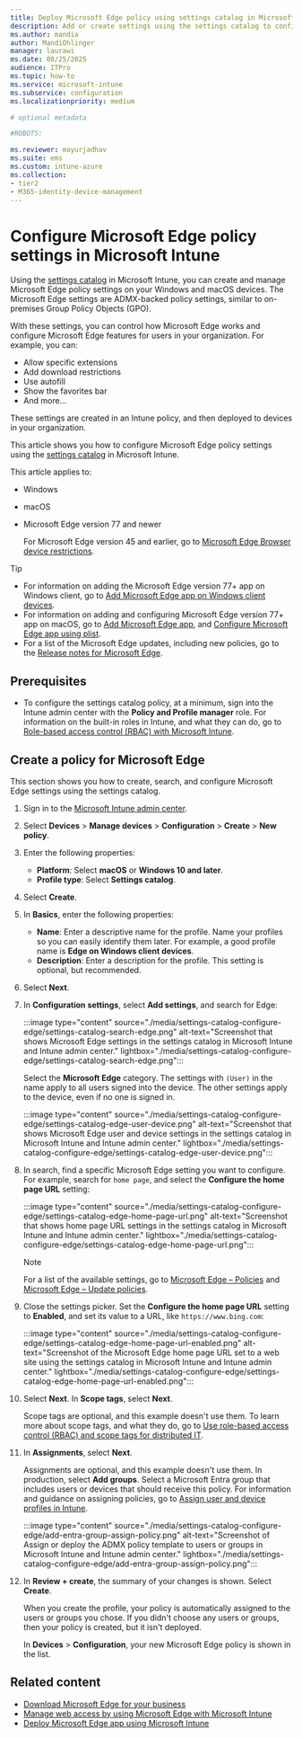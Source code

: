 ```yaml
---
title: Deploy Microsoft Edge policy using settings catalog in Microsoft Intune
description: Add or create settings using the settings catalog to configure Microsoft Edge on Windows and macOS devices. Using Microsoft Intune, you can configure group policy settings, and deploy these settings to Microsoft Edge users.
ms.author: mandia
author: MandiOhlinger
manager: laurawi
ms.date: 08/25/2025
audience: ITPro
ms.topic: how-to
ms.service: microsoft-intune
ms.subservice: configuration
ms.localizationpriority: medium

# optional metadata

#ROBOTS:

ms.reviewer: mayurjadhav
ms.suite: ems
ms.custom: intune-azure
ms.collection:
- tier2
- M365-identity-device-management
---
```


# Configure Microsoft Edge policy settings in Microsoft Intune

Using the [settings catalog](settings-catalog.md) in Microsoft Intune, you can create and manage Microsoft Edge policy settings on your Windows and macOS devices. The Microsoft Edge settings are ADMX-backed policy settings, similar to on-premises Group Policy Objects (GPO).

With these settings, you can control how Microsoft Edge works and configure Microsoft Edge features for users in your organization. For example, you can:

- Allow specific extensions
- Add download restrictions
- Use autofill
- Show the favorites bar
- And more...

These settings are created in an Intune policy, and then deployed to devices in your organization.

This article shows you how to configure Microsoft Edge policy settings using the [settings catalog](settings-catalog.md) in Microsoft Intune.

This article applies to:

- Windows
- macOS
- Microsoft Edge version 77 and newer

  For Microsoft Edge version 45 and earlier, go to [Microsoft Edge Browser device restrictions](device-restrictions-windows-10.md#microsoft-edge-legacy-version-45-and-older).

> [!TIP]
>
> - For information on adding the Microsoft Edge version 77+ app on Windows client, go to [Add Microsoft Edge app on Windows client devices](../apps/apps-windows-edge.md).
> - For information on adding and configuring Microsoft Edge version 77+ app on macOS, go to [Add Microsoft Edge app](../apps/apps-edge-macos.md), and [Configure Microsoft Edge app using plist](/DeployEdge/configure-microsoft-edge-on-mac).
> - For a list of the Microsoft Edge updates, including new policies, go to the [Release notes for Microsoft Edge](/deployedge/microsoft-edge-relnote-stable-channel#policy-updates).

## Prerequisites

- To configure the settings catalog policy, at a minimum, sign into the Intune admin center with the **Policy and Profile manager** role. For information on the built-in roles in Intune, and what they can do, go to [Role-based access control (RBAC) with Microsoft Intune](../fundamentals/role-based-access-control.md).

## Create a policy for Microsoft Edge

This section shows you how to create, search, and configure Microsoft Edge settings using the settings catalog.

1. Sign in to the [Microsoft Intune admin center](https://go.microsoft.com/fwlink/?linkid=2109431).
2. Select **Devices** > **Manage devices** > **Configuration** > **Create** > **New policy**.
3. Enter the following properties:

    - **Platform**: Select **macOS** or **Windows 10 and later**.
    - **Profile type**: Select **Settings catalog**.

4. Select **Create**.
5. In **Basics**, enter the following properties:

    - **Name**: Enter a descriptive name for the profile. Name your profiles so you can easily identify them later. For example, a good profile name is **Edge on Windows client devices**.
    - **Description**: Enter a description for the profile. This setting is optional, but recommended.

6. Select **Next**.

7. In **Configuration settings**, select **Add settings**, and search for Edge:

    :::image type="content" source="./media/settings-catalog-configure-edge/settings-catalog-search-edge.png" alt-text="Screenshot that shows Microsoft Edge settings in the settings catalog in Microsoft Intune and Intune admin center." lightbox="./media/settings-catalog-configure-edge/settings-catalog-search-edge.png":::

    Select the **Microsoft Edge** category. The settings with `(User)` in the name apply to all users signed into the device. The other settings apply to the device, even if no one is signed in.

    :::image type="content" source="./media/settings-catalog-configure-edge/settings-catalog-edge-user-device.png" alt-text="Screenshot that shows Microsoft Edge user and device settings in the settings catalog in Microsoft Intune and Intune admin center." lightbox="./media/settings-catalog-configure-edge/settings-catalog-edge-user-device.png":::

8. In search, find a specific Microsoft Edge setting you want to configure. For example, search for `home page`, and select the **Configure the home page URL** setting:

    :::image type="content" source="./media/settings-catalog-configure-edge/settings-catalog-edge-home-page-url.png" alt-text="Screenshot that shows home page URL settings in the settings catalog in Microsoft Intune and Intune admin center." lightbox="./media/settings-catalog-configure-edge/settings-catalog-edge-home-page-url.png":::

   > [!NOTE]
   > For a list of the available settings, go to [Microsoft Edge – Policies](/DeployEdge/microsoft-edge-policies) and [Microsoft Edge – Update policies](/DeployEdge/microsoft-edge-update-policies).

9. Close the settings picker. Set the **Configure the home page URL** setting to **Enabled**, and set its value to a URL, like `https://www.bing.com`:

    :::image type="content" source="./media/settings-catalog-configure-edge/settings-catalog-edge-home-page-url-enabled.png" alt-text="Screenshot of the Microsoft Edge home page URL set to a web site using the settings catalog in Microsoft Intune and Intune admin center." lightbox="./media/settings-catalog-configure-edge/settings-catalog-edge-home-page-url-enabled.png":::

10. Select **Next**. In **Scope tags**, select **Next**.

    Scope tags are optional, and this example doesn't use them. To learn more about scope tags, and what they do, go to [Use role-based access control (RBAC) and scope tags for distributed IT](../fundamentals/scope-tags.md).

11. In **Assignments**, select **Next**.

    Assignments are optional, and this example doesn't use them. In production, select **Add groups**. Select a Microsoft Entra group that includes users or devices that should receive this policy. For information and guidance on assigning policies, go to [Assign user and device profiles in Intune](device-profile-assign.md).

    :::image type="content" source="./media/settings-catalog-configure-edge/add-entra-group-assign-policy.png" alt-text="Screenshot of Assign or deploy the ADMX policy template to users or groups in Microsoft Intune and Intune admin center." lightbox="./media/settings-catalog-configure-edge/add-entra-group-assign-policy.png":::

12. In **Review + create**, the summary of your changes is shown. Select **Create**.

    When you create the profile, your policy is automatically assigned to the users or groups you chose. If you didn't choose any users or groups, then your policy is created, but it isn't deployed.

    In **Devices** > **Configuration**, your new Microsoft Edge policy is shown in the list.

## Related content

- [Download Microsoft Edge for your business](https://aka.ms/EdgeEnterprise)
- [Manage web access by using Microsoft Edge with Microsoft Intune](../apps/manage-microsoft-edge.md)
- [Deploy Microsoft Edge app using Microsoft Intune](../apps/apps-windows-edge.md)
